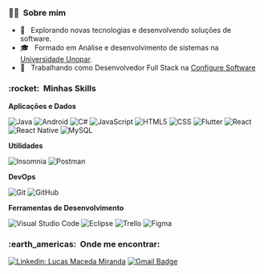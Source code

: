 <h3> 👨‍🦱 &nbsp;Sobre mim </h3>

- 🤔 &nbsp; Explorando novas tecnologias e desenvolvendo soluções de software.
- 🎓 &nbsp; Formado em Análise e desenvolvimento de sistemas na <a href="https://www.unopar.com.br">Universidade Unopar</a>.
- 💼 &nbsp; Trabalhando como Desenvolvedor Full Stack na <a href="https://www.configure.com.br">Configure Software</a>

<h3> :rocket: &nbsp;Minhas Skills </h3>

**Aplicações e Dados**

  ![Java](https://img.shields.io/badge/-Java-333333?style=flat&logo=Java&logoColor=007396)
  ![Android](https://img.shields.io/badge/-Android-333333?style=flat&logo=Android&logoColor=007396)
  ![C#](https://img.shields.io/badge/-CSharp-333333?style=flat&logo=CSharp&logoColor=007396)
  ![JavaScript](https://img.shields.io/badge/-JavaScript-333333?style=flat&logo=javascript)
  ![HTML5](https://img.shields.io/badge/-HTML5-333333?style=flat&logo=HTML5)
  ![CSS](https://img.shields.io/badge/-CSS-333333?style=flat&logo=CSS3&logoColor=1572B6)
  ![Flutter](https://img.shields.io/badge/-Flutter-333333?style=flat&logo=Flutter)
  ![React](https://img.shields.io/badge/-React-333333?style=flat&logo=react)
  ![React Native](https://img.shields.io/badge/-React%20Native-333333?style=flat&logo=react)
  ![MySQL](https://img.shields.io/badge/-MySQL-333333?style=flat&logo=mysql)

**Utilidades**

  ![Insomnia](https://img.shields.io/badge/-Insomnia-333333?style=flat&logo=insomnia)
  ![Postman](https://img.shields.io/badge/-Postman-333333?style=flat&logo=postman)

**DevOps**

  ![Git](https://img.shields.io/badge/-Git-333333?style=flat&logo=git)
  ![GitHub](https://img.shields.io/badge/-GitHub-333333?style=flat&logo=github)

**Ferramentas de Desenvolvimento**

  ![Visual Studio Code](https://img.shields.io/badge/-Visual%20Studio%20Code-333333?style=flat&logo=visual-studio-code&logoColor=007ACC)
  ![Eclipse](https://img.shields.io/badge/-Eclipse-333333?style=flat&logo=eclipse-ide&logoColor=2C2255)
  ![Trello](https://img.shields.io/badge/-Trello-333333?style=flat&logo=trello&logoColor=007ACC)
  ![Figma](https://img.shields.io/badge/-Figma-333333?style=flat&logo=figma&logoColor=007ACC)

<h3> :earth_americas: &nbsp;Onde me encontrar: </h3> 

[![Linkedin: Lucas Maceda Miranda](https://img.shields.io/badge/-lucasmaceda-blue?style=flat-square&logo=Linkedin&logoColor=white&link=www.linkedin.com/in/lucas-maceda)](https://www.linkedin.com/in/lucas-maceda)
[![Gmail Badge](https://img.shields.io/badge/-lucasmacedamiranda@gmail.com-006bed?style=flat-square&logo=Gmail&logoColor=white&link=mailto:lucasmacedamiranda@gmail.com)](mailto:lucasmacedamiranda@gmail.com)

